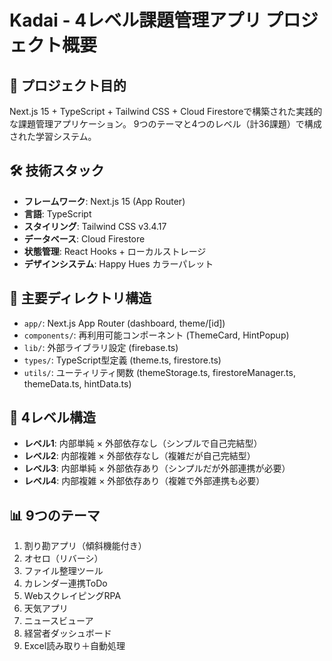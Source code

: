 # Kadai - 4レベル課題管理アプリ プロジェクト概要

## 🎯 プロジェクト目的
Next.js 15 + TypeScript + Tailwind CSS + Cloud Firestoreで構築された実践的な課題管理アプリケーション。
9つのテーマと4つのレベル（計36課題）で構成された学習システム。

## 🛠 技術スタック
- **フレームワーク**: Next.js 15 (App Router)
- **言語**: TypeScript
- **スタイリング**: Tailwind CSS v3.4.17
- **データベース**: Cloud Firestore
- **状態管理**: React Hooks + ローカルストレージ
- **デザインシステム**: Happy Hues カラーパレット

## 📁 主要ディレクトリ構造
- `app/`: Next.js App Router (dashboard, theme/[id])
- `components/`: 再利用可能コンポーネント (ThemeCard, HintPopup)
- `lib/`: 外部ライブラリ設定 (firebase.ts)
- `types/`: TypeScript型定義 (theme.ts, firestore.ts)
- `utils/`: ユーティリティ関数 (themeStorage.ts, firestoreManager.ts, themeData.ts, hintData.ts)

## 🎨 4レベル構造
- **レベル1**: 内部単純 × 外部依存なし（シンプルで自己完結型）
- **レベル2**: 内部複雑 × 外部依存なし（複雑だが自己完結型）
- **レベル3**: 内部単純 × 外部依存あり（シンプルだが外部連携が必要）
- **レベル4**: 内部複雑 × 外部依存あり（複雑で外部連携も必要）

## 📊 9つのテーマ
1. 割り勘アプリ（傾斜機能付き）
2. オセロ（リバーシ）
3. ファイル整理ツール
4. カレンダー連携ToDo
5. WebスクレイピングRPA
6. 天気アプリ
7. ニュースビューア
8. 経営者ダッシュボード
9. Excel読み取り＋自動処理